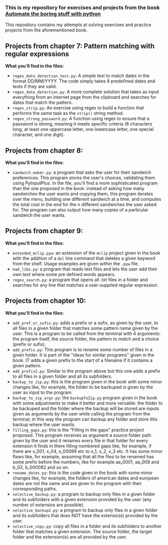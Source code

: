 ### This is my repository for exercises and projects from the book [Automate the boring stuff with python](https://automatetheboringstuff.com/)

This repository contains my attempts at solving exercises and practice projects from the aforementioned book.

## Projects from chapter 7: Pattern matching with regular expressions

**What you'll find in the files:**
 * `regex_date_detection_test.py`: A simple test to match dates in the format DD/MM/YYYY. The code simply takes 8 predefined dates and tests if they are valid.
 * `regex_date_detection.py`: A more complete solution that takes as input everything from an internet page from the clipboard and searches for dates that match the pattern.
 * `regex_strip.py`: An exercise using regex to build a function that performs the same task as the `strip()` string method.
 * `regex_strong_password.py`: A function using regex to ensure that a password is strong, meaning it meets specific criteria (8 characters long, at least one uppercase letter, one lowercase letter, one special character, and one digit).
   
## Projects from chapter 8:

**What you'll find in the files:**
 * `sandwich_maker.py`: a program that asks the user for their sandwich preferences. This program stores the user's choices, validating them using PyInputPlus. In the file, you'll find a more sophisticated program than the one proposed in the book: instead of asking how many sandwiches the user wants and copying them, this program iterates over the menu, building one different sandwich at a time, and computes the total cost in the end for the n different sandwiches the user asked for. The program can also output how many copies of a particular sandwich the user wants.

## Projects from chapter 9:

**What you'll find in the files:**
 * `extended_mclip.pyw`: an extension of the `mclip` project given in the book with the addition of a `del` line command that deletes a given keyword from the shelf. Usage examples are given within the `.pyw` file.
 * `mad_libs.py`: a program that reads text files and lets the user add their own text where some pre defined words appears.
 * `regex_search.py`: a program that opens all .txt files in a folder and searches for any line that matches a user-supplied regular expression.

## Projects from chapter 10:

**What you'll find in the files:**
 * `add_pref_or_sufix.py`: adds a prefix or a sufix, as given by the user, to all files in a given folder that matches some pattern name given by the user. This is a program to be called from the terminal with 4 arguments: the program itself, the source folder, the pattern to match and a choice (prefix or sufix).
 * `add_prefix.py`: This program is to rename some number of files in a given folder. It is part of the "ideas for similar programs" given in the book. IT adds a given prefix to the start of a filename if it contains a given pattern.
 * `add_prefix2.py`: Similar to the program above but this one adds a prefix to all files in a given folder and all its subfolders.
 * `backup_to_zip.py`: this is the program given in the book with some minor changes like, for example, the folder to be backuped is given by the user as input to the program.
 * `backup_to_zip_argv.py`: the `backupToZip.py` program given in the book with some adjustments to make it better and more versatile: the folder to be backuped and the folder where the backup will be stored are inputs given as arguments by the user while calling the program from the terminal; in this way the program can backup any folder and store this backup where the user wants.
 * `filling_gaps.py`: this is the "Filling in the gaps" practice project proposed. This program receives as argument a source folder path given by the user and it renames every file in that folder for every extension it finds in there filling numbered gaps like, for example, if there are x_001, x_04, x_00099 etc to x_1, x_2, x_3 etc. It has some minor flaws like, for example, assuming that all the files to be renamed has some prefix before the numbers, like for example aa_0001, aa_009 and b_02, b_000082 and so on.
 * `rename_dates.py`: this is the code given in the book with some minor changes like, for example, the folders of american dates and european dates are not the same and are given to the program with their corresponding paths.
 * `selective_backup.py`: a program to backup only files in a given folder and its subfolders with a given extension provided by the user (any number of extensios are possible).
 * `selective_backup2.py`: a program to backup only files in a given folder and its subfolders that does NOT have the extensio(s) provided by the user.
 * `selective_copy.py`: copy all files in a folder and its subfolders to another folder that matches a given extension. The source folder, the target folder and the extension(s) are all provided by the user.
